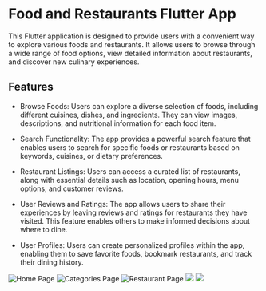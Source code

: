 # Food and Restaurants Flutter App

This Flutter application is designed to provide users with a convenient way to explore various foods and restaurants. It allows users to browse through a wide range of food options, view detailed information about restaurants, and discover new culinary experiences.

## Features

- Browse Foods: Users can explore a diverse selection of foods, including different cuisines, dishes, and ingredients. They can view images, descriptions, and nutritional information for each food item.

- Search Functionality: The app provides a powerful search feature that enables users to search for specific foods or restaurants based on keywords, cuisines, or dietary preferences.

- Restaurant Listings: Users can access a curated list of restaurants, along with essential details such as location, opening hours, menu options, and customer reviews.

- User Reviews and Ratings: The app allows users to share their experiences by leaving reviews and ratings for restaurants they have visited. This feature enables others to make informed decisions about where to dine.

- User Profiles: Users can create personalized profiles within the app, enabling them to save favorite foods, bookmark restaurants, and track their dining history.

![Home Page](./assets/screenshots/home.png) ![Categories Page](./assets/screenshots/categories.png)
![Restaurant Page](./assets/screenshots/restaurant.png) ![](./assets/screenshots/restaurant-delivery.png) ![](./assets/screenshots/reviews.png)
